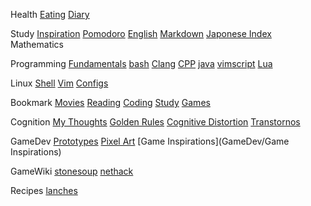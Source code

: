 Health
    [Eating](Health/eating)
    [Diary](diary/index)

Study
    [Inspiration](Inspiration/index)
    [Pomodoro](Pomodoro/index)
    [English](English/index)
    [Markdown](Markdown/index)
    [Japonese Index](Japonese/Index)
    Mathematics


Programming
	[Fundamentals](Fundamentals/Index)
    [bash](bash/index)
    [Clang](Clang/index)
    [CPP](CPP/index)
    [java](java/index)
    [vimscript](vimscript/index)
    [Lua](Lua/index)

Linux
    [Shell](Shell/index)
    [Vim](Vim/index)
    [Configs](Configs/index)

Bookmark
    [Movies](Bookmark/Movies)
    [Reading](Bookmark/Reading)
    [Coding](Bookmark/Coding)
    [Study](Bookmark/Study)
    [Games](Bookmark/Games)

Cognition
    [My Thoughts](Cognition/MyThoughts)
    [Golden Rules](Cognition/GoldenRules)
    [Cognitive Distortion](Cognition/Index)
    [Transtornos](Transtornos/Index)

GameDev
    [Prototypes](GameDev/Prototypes)
    [Pixel Art](GameDev/PixelArt)
    [Game Inspirations](GameDev/Game Inspirations)

GameWiki
    [stonesoup](stonesoup/commands)
    [nethack](nethack/index)

Recipes
    [lanches](Recipes/index)
